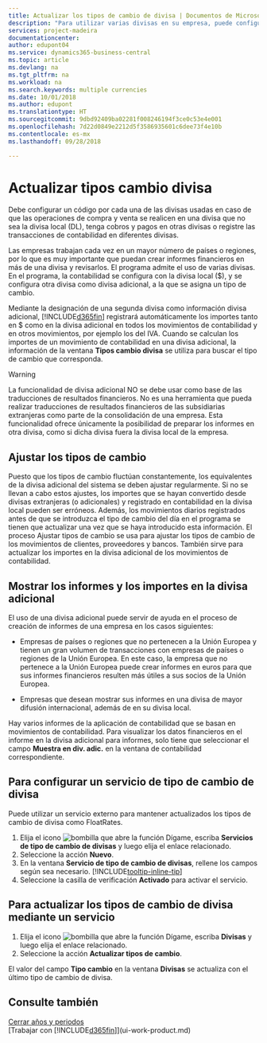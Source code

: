 ```yaml
---
title: Actualizar los tipos de cambio de divisa | Documentos de Microsoft
description: "Para utilizar varias divisas en su empresa, puede configurar un código para cada divisa y usar un servicio externo para el tipo de cambio, como FloatRates."
services: project-madeira
documentationcenter: 
author: edupont04
ms.service: dynamics365-business-central
ms.topic: article
ms.devlang: na
ms.tgt_pltfrm: na
ms.workload: na
ms.search.keywords: multiple currencies
ms.date: 10/01/2018
ms.author: edupont
ms.translationtype: HT
ms.sourcegitcommit: 9dbd92409ba02281f008246194f3ce0c53e4e001
ms.openlocfilehash: 7d22d0849e2212d5f3586935601c6dee73f4e10b
ms.contentlocale: es-mx
ms.lasthandoff: 09/28/2018

---
```

# <a name="update-currency-exchange-rates"></a>Actualizar tipos cambio divisa
Debe configurar un código por cada una de las divisas usadas en caso de que las operaciones de compra y venta se realicen en una divisa que no sea la divisa local (DL), tenga cobros y pagos en otras divisas o registre las transacciones de contabilidad en diferentes divisas.  

Las empresas trabajan cada vez en un mayor número de países o regiones, por lo que es muy importante que puedan crear informes financieros en más de una divisa y revisarlos. El programa admite el uso de varias divisas. En el programa, la contabilidad se configura con la divisa local ($), y se configura otra divisa como divisa adicional, a la que se asigna un tipo de cambio.  

 Mediante la designación de una segunda divisa como información divisa adicional, [!INCLUDE[d365fin](includes/d365fin_md.md)] registrará automáticamente los importes tanto en $ como en la divisa adicional en todos los movimientos de contabilidad y en otros movimientos, por ejemplo los del IVA. Cuando se calculan los importes de un movimiento de contabilidad en una divisa adicional, la información de la ventana **Tipos cambio divisa** se utiliza para buscar el tipo de cambio que corresponda.  

> [!WARNING]  
>  La funcionalidad de divisa adicional NO se debe usar como base de las traducciones de resultados financieros. No es una herramienta que pueda realizar traducciones de resultados financieros de las subsidiarias extranjeras como parte de la consolidación de una empresa. Esta funcionalidad ofrece únicamente la posibilidad de preparar los informes en otra divisa, como si dicha divisa fuera la divisa local de la empresa.

## <a name="adjusting-exchange-rates"></a>Ajustar los tipos de cambio  
Puesto que los tipos de cambio fluctúan constantemente, los equivalentes de la divisa adicional del sistema se deben ajustar regularmente. Si no se llevan a cabo estos ajustes, los importes que se hayan convertido desde divisas extranjeras (o adicionales) y registrado en contabilidad en la divisa local pueden ser erróneos. Además, los movimientos diarios registrados antes de que se introduzca el tipo de cambio del día en el programa se tienen que actualizar una vez que se haya introducido esta información. El proceso Ajustar tipos de cambio se usa para ajustar los tipos de cambio de los movimientos de clientes, proveedores y bancos. También sirve para actualizar los importes en la divisa adicional de los movimientos de contabilidad.  

## <a name="displaying-reports-and-amounts-in-the-additional-reporting-currency"></a>Mostrar los informes y los importes en la divisa adicional  
El uso de una divisa adicional puede servir de ayuda en el proceso de creación de informes de una empresa en los casos siguientes:  

- Empresas de países o regiones que no pertenecen a la Unión Europea y tienen un gran volumen de transacciones con empresas de países o regiones de la Unión Europea. En este caso, la empresa que no pertenece a la Unión Europea puede crear informes en euros para que sus informes financieros resulten más útiles a sus socios de la Unión Europea.  

- Empresas que desean mostrar sus informes en una divisa de mayor difusión internacional, además de en su divisa local.  

Hay varios informes de la aplicación de contabilidad que se basan en movimientos de contabilidad. Para visualizar los datos financieros en el informe en la divisa adicional para informes, solo tiene que seleccionar el campo **Muestra en div. adic.** en la ventana de contabilidad correspondiente.  

## <a name="to-set-up-a-currency-exchange-rate-service"></a>Para configurar un servicio de tipo de cambio de divisa
Puede utilizar un servicio externo para mantener actualizados los tipos de cambio de divisa como FloatRates.

1. Elija el icono ![bombilla que abre la función Dígame](media/ui-search/search_small.png "Dígame que desea hacer"), escriba **Servicios de tipo de cambio de divisas** y luego elija el enlace relacionado.
2. Seleccione la acción **Nuevo**.
3. En la ventana **Servicio de tipo de cambio de divisas**, rellene los campos según sea necesario. [!INCLUDE[tooltip-inline-tip](includes/tooltip-inline-tip_md.md)]
4. Seleccione la casilla de verificación **Activado** para activar el servicio.

## <a name="to-update-currency-exchange-rates-through-a-service"></a>Para actualizar los tipos de cambio de divisa mediante un servicio
1. Elija el icono ![bombilla que abre la función Dígame](media/ui-search/search_small.png "Dígame que desea hacer"), escriba **Divisas** y luego elija el enlace relacionado.
2. Seleccione la acción **Actualizar tipos de cambio**.

El valor del campo **Tipo cambio** en la ventana **Divisas** se actualiza con el último tipo de cambio de divisa.

## <a name="see-also"></a>Consulte también
[Cerrar años y periodos](year-close-years-periods.md)  
[Trabajar con [!INCLUDE[d365fin](includes/d365fin_md.md)]](ui-work-product.md)

